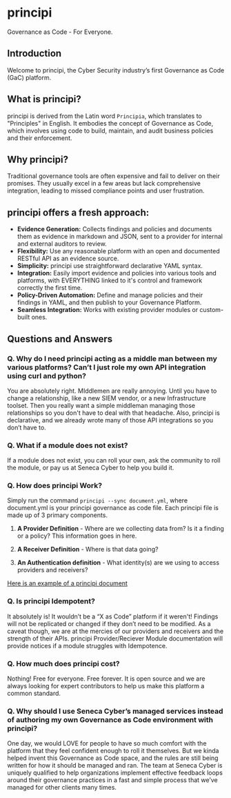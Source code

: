 # principi
Governance as Code - For Everyone. 

## Introduction

Welcome to principi, the Cyber Security industry’s first Governance as Code (GaC) platform.

## What is principi?

principi is derived from the Latin word `Principia`, which translates to "Principles" in English. It embodies the concept of Governance as Code, which involves using code to build, maintain, and audit business policies and their enforcement.

## Why principi?

Traditional governance tools are often expensive and fail to deliver on their promises. They usually excel in a few areas but lack comprehensive integration, leading to missed compliance points and user frustration.

## principi offers a fresh approach:

- **Evidence Generation:** Collects findings and policies and documents them as evidence in markdown and JSON, sent to a provider for internal and external auditors to review.
- **Flexibility:** Use any reasonable platform with an open and documented RESTful API as an evidence source.
- **Simplicity:** principi use straightforward declarative YAML syntax.
- **Integration:** Easily import evidence and policies into various tools and platforms, with EVERYTHING linked to it's control and framework correctly the first time.
- **Policy-Driven Automation:** Define and manage policies and their findings in YAML, and then publish to your Governance Platform.
- **Seamless Integration:** Works with existing provider modules or custom-built ones.

## Questions and Answers
### Q. Why do I need principi acting as a middle man between my various platforms? Can’t I just role my own API integration using curl and python?  
You are absolutely right. MIddlemen are really annoying. Until you have to change a relationship, like a new SIEM vendor, or a new Infrastructure toolset. Then you really want a simple middleman managing those relationships so you don't have to deal with that headache. Also, principi is declarative, and we already wrote many of those API integrations so you don’t have to. 

### Q. What if a module does not exist? 
If a module does not exist, you can roll your own, ask the community to roll the module, or pay us at Seneca Cyber to help you build it. 

### Q. How does principi Work? 
Simply run the command `principi --sync document.yml`, where document.yml is your principi governance as code file. Each principi file is made up of 3 primary components. 

1. **A Provider Definition** - Where are we collecting data from? Is it a finding or a policy? This information goes in here.

2. **A Receiver Definition** - Where is that data going?

3. **An Authentication definition** - What identity(s) are we using to access providers and receivers?

[Here is an example of a principi document](https://github.com/seneca-cyber/principi/blob/main/example.yml)

### Q. Is principi Idempotent? 
It absolutely is! It wouldn’t be a “X as Code” platform if it weren't! Findings will not be replicated or changed if they don’t need to be modified. As a caveat though, we are at the mercies of our providers and receivers and the strength of their APIs. principi Provider/Reciever Module documentation will provide notices if a module struggles with Idempotence. 

### Q. How much does principi cost? 
Nothing! Free for everyone. Free forever. It is open source and we are always looking for expert contributors to help us make this platform a common standard. 

### Q. Why should I use Seneca Cyber’s managed services instead of authoring my own Governance as Code environment with principi? 
One day, we would LOVE for people to have so much comfort with the platform that they feel confident enough to roll it themselves. But we kinda helped invent this Governance as Code space, and the rules are still being written for how it should be managed and ran. The team at Seneca Cyber is uniquely qualified to help organizations implement effective feedback loops around their governance practices in a fast and simple process that we’ve managed for other clients many times.


